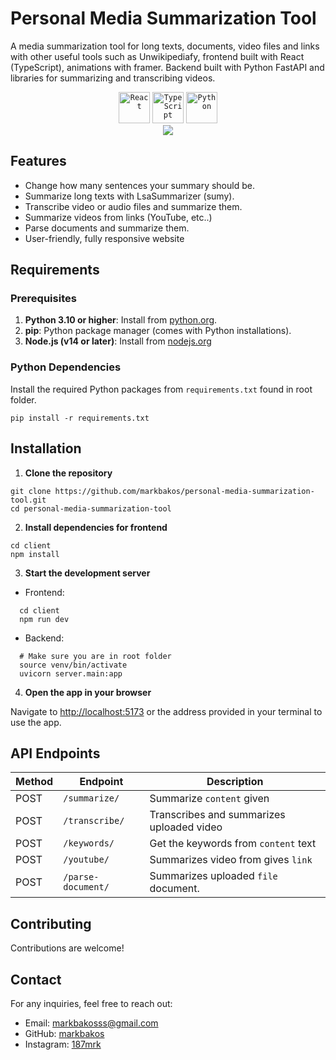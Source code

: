 # Personal Media Summarization Tool

A media summarization tool for long texts, documents, video files and links with other useful tools such as Unwikipediafy, frontend built with React (TypeScript), animations with framer. Backend built with Python FastAPI and libraries for summarizing and transcribing videos.

<div align="center">
	<code><img width="50" src="https://user-images.githubusercontent.com/25181517/183897015-94a058a6-b86e-4e42-a37f-bf92061753e5.png" alt="React" title="React"/></code>
	<code><img width="50" src="https://user-images.githubusercontent.com/25181517/183890598-19a0ac2d-e88a-4005-a8df-1ee36782fde1.png" alt="TypeScript" title="TypeScript"/></code>
	<code><img width="50" src="https://user-images.githubusercontent.com/25181517/183423507-c056a6f9-1ba8-4312-a350-19bcbc5a8697.png" alt="Python" title="Python"/></code>
</div>
<div align="center">
	<img src="https://wakatime.com/badge/user/7a2d5960-3199-4705-8543-83755e2b4d0c/project/638c8225-7663-47c3-9f84-eff5b6d62f1c.svg" />
</div>

## Features

- Change how many sentences your summary should be.
- Summarize long texts with LsaSummarizer (sumy).
- Transcribe video or audio files and summarize them.
- Summarize videos from links (YouTube, etc..)
- Parse documents and summarize them.
- User-friendly, fully responsive website

## Requirements

### Prerequisites

1. **Python 3.10 or higher**: Install from [python.org](https://www.python.org/downloads/).
2. **pip**: Python package manager (comes with Python installations).
3. **Node.js (v14 or later)**: Install from [nodejs.org](https://nodejs.org/en/download/package-manager)

### Python Dependencies

Install the required Python packages from `requirements.txt` found in root folder.

```
pip install -r requirements.txt
```

## Installation

1. **Clone the repository**
```
git clone https://github.com/markbakos/personal-media-summarization-tool.git
cd personal-media-summarization-tool
```

2. **Install dependencies for frontend**
```
cd client
npm install
```

3. **Start the development server**
- Frontend:
```
  cd client
  npm run dev
```

- Backend:
```
  # Make sure you are in root folder
  source venv/bin/activate
  uvicorn server.main:app
```

4. **Open the app in your browser**<br>

Navigate to [http://localhost:5173](http://localhost:5173) or the address provided in your terminal to use the app.

## API Endpoints

| Method | Endpoint         | Description                                  |  
|--------|------------------|----------------------------------------------|  
| POST    | `/summarize/`    | Summarize `content` given                   |  
| POST   | `/transcribe/`    |   Transcribes and summarizes uploaded video   |  
| POST    | `/keywords/`| Get the keywords from `content` text             |  
| POST    | `/youtube/`| Summarizes video from gives `link`           |
| POST    | `/parse-document/`| Summarizes uploaded `file` document.          |

## Contributing

Contributions are welcome!

## Contact
For any inquiries, feel free to reach out:

- Email: [markbakosss@gmail.com](mailto:markbakosss@gmail.com) 
- GitHub: [markbakos](https://github.com/markbakos)
- Instagram: [187mrk](https://instagram.com/187mrk)


